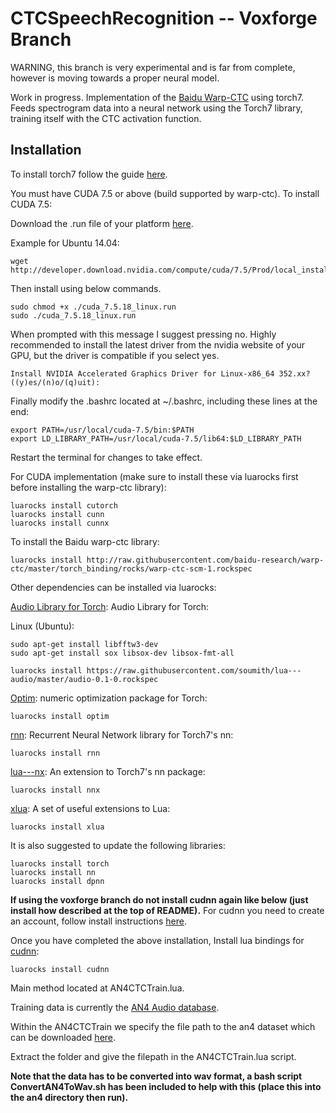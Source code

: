 # CTCSpeechRecognition -- Voxforge Branch

WARNING, this branch is very experimental and is far from complete, however is moving towards a proper neural model.

Work in progress. Implementation of the [Baidu Warp-CTC](https://github.com/baidu-research/warp-ctc) using torch7. Feeds spectrogram data into a neural network using the Torch7 library, training itself with the CTC activation function.

## Installation

To install torch7 follow the guide [here](http://torch.ch/docs/getting-started.html).

You must have CUDA 7.5 or above (build supported by warp-ctc). To install CUDA 7.5:

Download the .run file of your platform [here](https://developer.nvidia.com/cuda-downloads).

Example for Ubuntu 14.04:
```
wget http://developer.download.nvidia.com/compute/cuda/7.5/Prod/local_installers/cuda_7.5.18_linux.run
```
Then install using below commands.
```
sudo chmod +x ./cuda_7.5.18_linux.run
sudo ./cuda_7.5.18_linux.run
```
When prompted with this message I suggest pressing no. Highly recommended to install the latest driver from the nvidia website of your GPU,
but the driver is compatible if you select yes.
```
Install NVIDIA Accelerated Graphics Driver for Linux-x86_64 352.xx? ((y)es/(n)o/(q)uit):
```
Finally modify the .bashrc located at ~/.bashrc, including these lines at the end:
```
export PATH=/usr/local/cuda-7.5/bin:$PATH
export LD_LIBRARY_PATH=/usr/local/cuda-7.5/lib64:$LD_LIBRARY_PATH
```
Restart the terminal for changes to take effect.

For CUDA implementation (make sure to install these via luarocks first before installing the warp-ctc library):
```
luarocks install cutorch
luarocks install cunn
luarocks install cunnx
```

To install the Baidu warp-ctc library:
```
luarocks install http://raw.githubusercontent.com/baidu-research/warp-ctc/master/torch_binding/rocks/warp-ctc-scm-1.rockspec
```
Other dependencies can be installed via luarocks:

[Audio Library for Torch](https://github.com/soumith/lua---audio): Audio Library for Torch</a>:

Linux (Ubuntu):
```
sudo apt-get install libfftw3-dev
sudo apt-get install sox libsox-dev libsox-fmt-all
```

```
luarocks install https://raw.githubusercontent.com/soumith/lua---audio/master/audio-0.1-0.rockspec
```

[Optim](https://github.com/torch/optim): numeric optimization package for Torch</a>:
```
luarocks install optim
```

[rnn](https://github.com/Element-Research/rnn): Recurrent Neural Network library for Torch7's nn</a>:
```
luarocks install rnn
```

[lua---nx](https://github.com/clementfarabet/lua---nnx): An extension to Torch7's nn package</a>:
```
luarocks install nnx
```

[xlua](https://github.com/torch/xlua): A set of useful extensions to Lua</a>:
```
luarocks install xlua
```

It is also suggested to update the following libraries:
```
luarocks install torch
luarocks install nn
luarocks install dpnn
```
**If using the voxforge branch do not install cudnn again like below (just install how described at the top of README).**
For cudnn you need to create an account, follow install instructions [here](https://developer.nvidia.com/cudnn).

Once you have completed the above installation, Install lua bindings for [cudnn](https://github.com/soumith/cudnn.torch):
```
luarocks install cudnn
```

Main method located at AN4CTCTrain.lua.

Training data is currently the [AN4 Audio database](http://www.speech.cs.cmu.edu/databases/an4/). 

Within the AN4CTCTrain we specify the file path to the an4 dataset which can be downloaded [here](http://www.speech.cs.cmu.edu/databases/an4/an4_raw.bigendian.tar.gz).

Extract the folder and give the filepath in the AN4CTCTrain.lua script.

**Note that the data has to be converted into wav format, a bash script ConvertAN4ToWav.sh has been included to help with this (place this into the an4 directory then run).**
